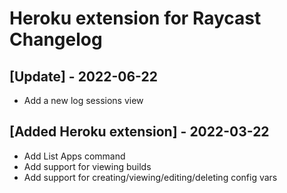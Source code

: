 # Heroku extension for Raycast Changelog

## [Update] - 2022-06-22

- Add a new log sessions view

## [Added Heroku extension] - 2022-03-22
- Add List Apps command
- Add support for viewing builds
- Add support for creating/viewing/editing/deleting config vars